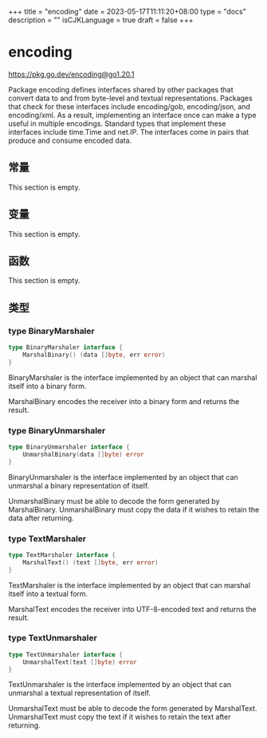 +++
title = "encoding"
date = 2023-05-17T11:11:20+08:00
type = "docs"
description = ""
isCJKLanguage = true
draft = false
+++
# encoding

https://pkg.go.dev/encoding@go1.20.1



Package encoding defines interfaces shared by other packages that convert data to and from byte-level and textual representations. Packages that check for these interfaces include encoding/gob, encoding/json, and encoding/xml. As a result, implementing an interface once can make a type useful in multiple encodings. Standard types that implement these interfaces include time.Time and net.IP. The interfaces come in pairs that produce and consume encoded data.



## 常量 

This section is empty.

## 变量

This section is empty.

## 函数

This section is empty.

## 类型

### type BinaryMarshaler 

``` go 
type BinaryMarshaler interface {
	MarshalBinary() (data []byte, err error)
}
```

BinaryMarshaler is the interface implemented by an object that can marshal itself into a binary form.

MarshalBinary encodes the receiver into a binary form and returns the result.

### type BinaryUnmarshaler 

``` go 
type BinaryUnmarshaler interface {
	UnmarshalBinary(data []byte) error
}
```

BinaryUnmarshaler is the interface implemented by an object that can unmarshal a binary representation of itself.

UnmarshalBinary must be able to decode the form generated by MarshalBinary. UnmarshalBinary must copy the data if it wishes to retain the data after returning.

### type TextMarshaler 

``` go 
type TextMarshaler interface {
	MarshalText() (text []byte, err error)
}
```

TextMarshaler is the interface implemented by an object that can marshal itself into a textual form.

MarshalText encodes the receiver into UTF-8-encoded text and returns the result.

### type TextUnmarshaler 

``` go 
type TextUnmarshaler interface {
	UnmarshalText(text []byte) error
}
```

TextUnmarshaler is the interface implemented by an object that can unmarshal a textual representation of itself.

UnmarshalText must be able to decode the form generated by MarshalText. UnmarshalText must copy the text if it wishes to retain the text after returning.